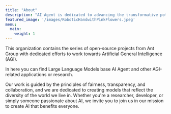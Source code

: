 ```yaml
---
title: "About"
description: "AI Agent is dedicated to advancing the transformative potential of artificial intelligence for all. Our mission is to make AI accessible and beneficial to everyone's life, empowering individuals and communities through innovative technology. We are committed to fostering open dialogue and collaboration, eagerly engaging with anyone interested in exploring AI's possibilities."
featured_image: '/images/RoboticHandwithPinkFlowers.jpeg'
menu:
  main:
    weight: 1
---
```

<!-- {{< figure src="/images/Victor_Hugo-Hunchback.jpg" title="Illustration from Victor Hugo et son temps (1881)" >}} -->

<!-- _The Hunchback of Notre-Dame_ (French: _Notre-Dame de Paris_) is a French Romantic/Gothic novel by Victor Hugo, published in 1831. The original French title refers to Notre Dame Cathedral, on which the story is centered. English translator Frederic Shoberl named the novel The Hunchback of Notre Dame in 1833 because at the time, Gothic novels were more popular than Romance novels in England. The story is set in Paris, France in the Late Middle Ages, during the reign of Louis XI. -->
This organization contains the series of open-source projects from Ant Group with dedicated efforts to work towards Artificial General Intelligence (AGI).

In here you can find Large Language Models base AI Agent and other AGI-related applications or research.

Our work is guided by the principles of fairness, transparency, and collaboration, and we are dedicated to creating models that reflect the diversity of the world we live in. Whether you're a researcher, developer, or simply someone passionate about AI, we invite you to join us in our mission to create AI that benefits everyone.

